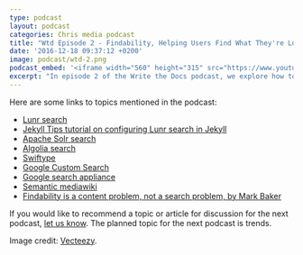 ```yaml
---
type: podcast
layout: podcast
categories: Chris media podcast
title: "Wtd Episode 2 - Findability, Helping Users Find What They're Looking for in Documentation"
date: '2016-12-18 09:37:12 +0200'
image: podcast/wtd-2.png
podcast_embed: '<iframe width="560" height="315" src="https://www.youtube.com/embed/Z8puPiBVa0w" frameborder="0" allowfullscreen></iframe>'
excerpt: "In episode 2 of the Write the Docs podcast, we explore how to help users find what they're looking for in your documentation. We talk about various tools for findability - search, tags, faceted filters, sidebar navigation, inline links, related links, terms/glossaries, and breadcrumbs."
---
```


Here are some links to topics mentioned in the podcast:

- [Lunr search](http://lunrjs.com/)
- [Jekyll Tips tutorial on configuring Lunr search in Jekyll](http://jekyll.tips/jekyll-casts/jekyll-search-using-lunr-js/)
- [Apache Solr search](http://lucene.apache.org/solr/)
- [Algolia search](https://www.algolia.com/)
- [Swiftype](https://swiftype.com/)
- [Google Custom Search](https://cse.google.com/cse/all)
- [Google search appliance](https://enterprise.google.com/search/products/gsa.html)
- [Semantic mediawiki](https://www.semantic-mediawiki.org/wiki/Semantic_MediaWiki)
- [Findability is a content problem, not a search problem, by Mark Baker](http://everypageispageone.com/2013/05/28/findability-is-a-content-problem-not-a-search-problem/)

If you would like to recommend a topic or article for discussion for the next podcast, [let us know](/contact). The planned topic for the next podcast is trends.

Image credit: [Vecteezy](https://www.vecteezy.com/vector-art/94333-marketing-research-illustration).
